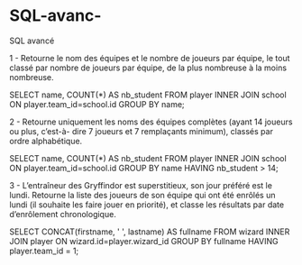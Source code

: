 # SQL-avanc-
SQL avancé


1 - Retourne le nom des équipes et le nombre de joueurs par équipe, le tout classé par nombre de joueurs par équipe, de la plus nombreuse à la moins nombreuse.

SELECT name, COUNT(*) AS nb_student
FROM player
INNER JOIN school ON player.team_id=school.id
GROUP BY name;


2 - Retourne uniquement les noms des équipes complètes (ayant 14 joueurs ou plus, c’est-à- dire 7 joueurs et 7 remplaçants minimum), classés par ordre alphabétique.

SELECT name, COUNT(*) AS nb_student
FROM player
INNER JOIN school ON player.team_id=school.id
GROUP BY name
HAVING nb_student > 14;


3 - L’entraîneur des Gryffindor est superstitieux, son jour préféré est le lundi. Retourne la liste des joueurs de son équipe qui ont été enrôlés un lundi (il souhaite les faire jouer en priorité), et classe les résultats par date d’enrôlement chronologique.

SELECT CONCAT(firstname, ' ', lastname) AS fullname
FROM wizard
INNER JOIN player ON wizard.id=player.wizard_id
GROUP BY fullname
HAVING player.team_id = 1;

